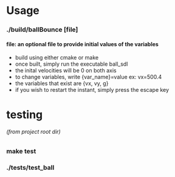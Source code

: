 # Usage
### ./build/ballBounce [file] 
#### file: an optional file to provide initial values of the variables
- build using either cmake or make
- once built, simply run the executable ball_sdl
- the inital velocities will be 0 on both axis
- to change variables, write {var_name}=value ex: vx=500.4
- the variables that exist are {vx, vy, g}
- if you wish to restart the instant, simply press the escape key
# testing
###### (from project root dir)
### make test
### ./tests/test_ball